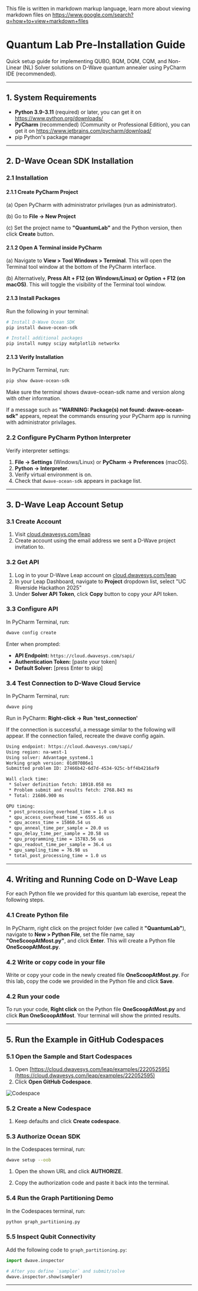 This file is written in markdown markup language, learn more about viewing markdown files on https://www.google.com/search?q=how+to+view+markdown+files

# Quantum Lab Pre-Installation Guide

Quick setup guide for implementing QUBO, BQM, DQM, CQM, and Non-Linear (NL) Solver solutions on D-Wave quantum annealer using PyCharm IDE (recommended).

---

## 1. System Requirements


- **Python 3.9-3.11** (required) or later, you can get it on https://www.python.org/downloads/
- **PyCharm** (recommended) (Community or Professional Edition), you can get it on https://www.jetbrains.com/pycharm/download/
- pip Python's package manager

---

## 2. D-Wave Ocean SDK Installation

### 2.1 Installation

#### 2.1.1 Create PyCharm Project

(a) Open PyCharm with administrator privilages (run as administrator).

(b) Go to **File → New Project** 

(c) Set the project name to **"QuantumLab"** and the Python version, then click **Create** button.

#### 2.1.2 Open A Terminal inside PyCharm

(a) Navigate to **View > Tool Windows > Terminal**. This will open the Terminal tool window at the bottom of the PyCharm interface.

(b) Alternatively, **Press Alt + F12 (on Windows/Linux) or Option + F12 (on macOS)**. This will toggle the visibility of the Terminal tool window. 

#### 2.1.3 Install Packages

Run the following in your terminal:

```bash
# Install D-Wave Ocean SDK
pip install dwave-ocean-sdk

# Install additional packages
pip install numpy scipy matplotlib networkx
```

#### 2.1.3 Verify Installation
In PyCharm Terminal, run:
```bash
pip show dwave-ocean-sdk
```

Make sure the terminal shows dwave-ocean-sdk name and version along with other information. 

If a message such as **"WARNING: Package(s) not found: dwave-ocean-sdk"** appears, repeat the commands ensuring your PyCharm app is running with administrator privilages.

### 2.2 Configure PyCharm Python Interpreter

Verify interpreter settings:
1. **File → Settings** (Windows/Linux) or **PyCharm → Preferences** (macOS).
2. **Python → Interpreter**.
3. Verify virtual environment is on.
4. Check that `dwave-ocean-sdk` appears in package list.

---

## 3. D-Wave Leap Account Setup

### 3.1 Create Account

1. Visit [cloud.dwavesys.com/leap](https://cloud.dwavesys.com/leap/)
2. Create account using the email address we sent a D-Wave project invitation to.

### 3.2 Get API 

1. Log in to your D-Wave Leap account on [cloud.dwavesys.com/leap](https://cloud.dwavesys.com/leap/)
2. In your Leap Dashboard, navigate to **Project** dropdown list, select "UC Riverside Hackathon 2025"
3. Under **Solver API Token**, click **Copy** button to copy your API token.

### 3.3 Configure API


In PyCharm Terminal, run:
```bash
dwave config create
```

Enter when prompted:
- **API Endpoint:** `https://cloud.dwavesys.com/sapi/`
- **Authentication Token:** [paste your token]
- **Default Solver:** [press Enter to skip]


### 3.4 Test Connection to D-Wave Cloud Service
In PyCharm Terminal, run:
```bash
dwave ping
```

Run in PyCharm: **Right-click → Run 'test_connection'**

If the connection is successful, a message similar to the following will appear. If the connection failed, recreate the dwave config again.

```bash
Using endpoint: https://cloud.dwavesys.com/sapi/
Using region: na-west-1
Using solver: Advantage_system4.1
Working graph version: 01d07086e1
Submitted problem ID: 27466b42-6d7d-4534-925c-bff4b4216af9

Wall clock time:
 * Solver definition fetch: 18918.058 ms
 * Problem submit and results fetch: 2768.843 ms
 * Total: 21686.900 ms

QPU timing:
 * post_processing_overhead_time = 1.0 us
 * qpu_access_overhead_time = 6555.46 us
 * qpu_access_time = 15860.54 us
 * qpu_anneal_time_per_sample = 20.0 us
 * qpu_delay_time_per_sample = 20.58 us
 * qpu_programming_time = 15783.56 us
 * qpu_readout_time_per_sample = 36.4 us
 * qpu_sampling_time = 76.98 us
 * total_post_processing_time = 1.0 us
```

---

## 4. Writing and Running Code on D-Wave Leap

For each Python file we provided for this quantum lab exercise, repeat the following steps.

### 4.1 Create Python file

In PyCharm, right click on the project folder (we called it **"QuantumLab"**), navigate to **New > Python File**, set the file name, say **"OneScoopAtMost.py"**, and click **Enter**. This will create a Python file **OneScoopAtMost.py**.

### 4.2 Write or copy code in your file

Write or copy your code in the newly created file **OneScoopAtMost.py**. For this lab, copy the code we provided in the Python file and click **Save**.

### 4.2 Run your code

To run your code, **Right click** on the Python file **OneScoopAtMost.py** and click **Run OneScoopAtMost**. Your terminal will show the printed results.

---

## 5. Run the Example in GitHub Codespaces

### 5.1 Open the Sample and Start Codespaces

1. Open [https://cloud.dwavesys.com/leap/examples/222052595](https://cloud.dwavesys.com/leap/examples/222052595)
2. Click **Open GitHub Codespace**.

![Codespace](./Figures/codespace.png)

### 5.2 Create a New Codespace

1. Keep defaults and click **Create codespace**.


### 5.3 Authorize Ocean SDK

In the Codespaces terminal, run:

```bash
dwave setup --oob
```

1. Open the shown URL and click **AUTHORIZE**.

2. Copy the authorization code and paste it back into the terminal.

### 5.4 Run the Graph Partitioning Demo

In the Codespaces terminal, run:

```bash
python graph_partitioning.py
```

### 5.5 Inspect Qubit Connectivity

Add the following code to `graph_partitioning.py`:

```python
import dwave.inspector

# After you define `sampler` and submit/solve
dwave.inspector.show(sampler)
```

---